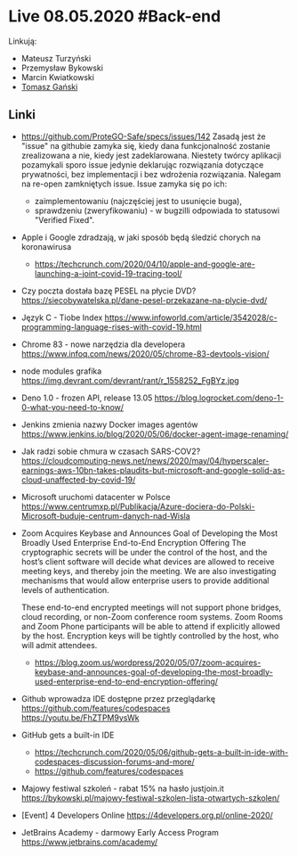 # Live 08.05.2020 #Back-end

Linkują:

- Mateusz Turzyński
- Przemysław Bykowski
- Marcin Kwiatkowski
- [Tomasz Gański](https://www.linkedin.com/in/tomaszganski)

## Linki

- https://github.com/ProteGO-Safe/specs/issues/142
  Zasadą jest że "issue" na githubie zamyka się, kiedy dana funkcjonalność zostanie zrealizowana a nie, kiedy jest zadeklarowana. Niestety twórcy aplikacji pozamykali sporo issue jedynie deklarując rozwiązania dotyczące prywatności, bez implementacji i bez wdrożenia rozwiązania.
  Nalegam na re-open zamkniętych issue. Issue zamyka się po ich:
  - zaimplementowaniu (najczęściej jest to usunięcie buga),
  - sprawdzeniu (zweryfikowaniu) - w bugzilli odpowiada to statusowi "Verified Fixed".
- Apple i Google zdradzają, w jaki sposób będą śledzić chorych na koronawirusa
  - https://techcrunch.com/2020/04/10/apple-and-google-are-launching-a-joint-covid-19-tracing-tool/
- Czy poczta dostała bazę PESEL na płycie DVD?
  https://siecobywatelska.pl/dane-pesel-przekazane-na-plycie-dvd/

- Język C - Tiobe Index
  https://www.infoworld.com/article/3542028/c-programming-language-rises-with-covid-19.html

- Chrome 83 - nowe narzędzia dla developera
  https://www.infoq.com/news/2020/05/chrome-83-devtools-vision/

- node modules grafika
  https://img.devrant.com/devrant/rant/r_1558252_FgBYz.jpg

- Deno 1.0 - frozen API, release 13.05
  https://blog.logrocket.com/deno-1-0-what-you-need-to-know/

- Jenkins zmienia nazwy Docker images agentów
  https://www.jenkins.io/blog/2020/05/06/docker-agent-image-renaming/

- Jak radzi sobie chmura w czasach SARS-COV2?
  https://cloudcomputing-news.net/news/2020/may/04/hyperscaler-earnings-aws-10bn-takes-plaudits-but-microsoft-and-google-solid-as-cloud-unaffected-by-covid-19/

- Microsoft uruchomi datacenter w Polsce
  https://www.centrumxp.pl/Publikacja/Azure-dociera-do-Polski-Microsoft-buduje-centrum-danych-nad-Wisla

- Zoom Acquires Keybase and Announces Goal of Developing the Most Broadly Used Enterprise End-to-End Encryption Offering
  The cryptographic secrets will be under the control of the host, and the host’s client software will decide what devices are allowed to receive meeting keys, and thereby join the meeting. We are also investigating mechanisms that would allow enterprise users to provide additional levels of authentication.

  These end-to-end encrypted meetings will not support phone bridges, cloud recording, or non-Zoom conference room systems. Zoom Rooms and Zoom Phone participants will be able to attend if explicitly allowed by the host. Encryption keys will be tightly controlled by the host, who will admit attendees.

  - https://blog.zoom.us/wordpress/2020/05/07/zoom-acquires-keybase-and-announces-goal-of-developing-the-most-broadly-used-enterprise-end-to-end-encryption-offering/

- Github wprowadza IDE dostępne przez przeglądarkę
  https://github.com/features/codespaces
  https://youtu.be/FhZTPM9ysWk

- GitHub gets a built-in IDE
  - https://techcrunch.com/2020/05/06/github-gets-a-built-in-ide-with-codespaces-discussion-forums-and-more/
  - https://github.com/features/codespaces

- Majowy festiwal szkoleń - rabat 15% na hasło justjoin.it
  https://bykowski.pl/majowy-festiwal-szkolen-lista-otwartych-szkolen/

- [Event] 4 Developers Online
  https://4developers.org.pl/online-2020/

- JetBrains Academy - darmowy Early Access Program
  https://www.jetbrains.com/academy/
